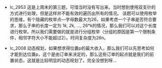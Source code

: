 * lc_2953
这是上周末的第三题，可惜当时没有写出来。当时想到使用双支针的方式进行处理，但是这样并不能有效的遍历出所有的情况。
该题可以使用枚举的思维，有个隐藏的枚举点—字母数最大为26，如果考虑一个子串是否符合要求，那么子串的长度一定为
1*k, 2*k, ..., 26*k的情况，那么我们可以对这个长度进行枚举。所以我们需要做的就是进行分组枚举（分组的原因是第一个限制条件，相邻字符大小不能超过2）。时间复杂度为26n。

* lc_2008
动态规划，如果想求得位置p的最大收入，那么我们可以先思考如何才能到达位置p，这个是由订单来决定的，那么这些订单的起点就是我们的前置状态，这就是比较明显的动态规划了。完全没想到呀...